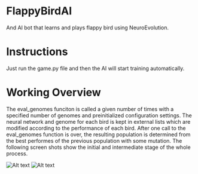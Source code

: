 # FlappyBirdAI
And AI bot that learns and plays flappy bird using NeuroEvolution.

# Instructions
Just run the game.py file and then the AI will start training automatically.

# Working Overview
The eval_genomes funciton is called a given number of times with a specified number of genomes and preinitialized configuration settings. The neural network and genome for each bird is kept in external lists which are modified according to the performance of each bird.
After one call to the eval_genomes function is over, the resulting population is determined from the best performes of the previous population with some mutation. The following screen shots show the initial and intermediate stage of the whole process.

![Alt text](https://gdurl.com/94YB "Initial State")
![Alt text](https://gdurl.com/Ts9X "Intermediate State")
